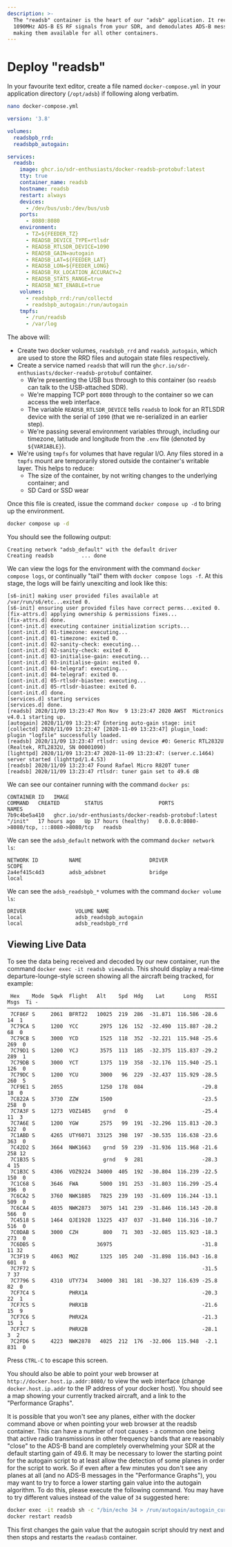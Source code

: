 ```yaml
---
description: >-
  The "readsb" container is the heart of our "adsb" application. It receives
  1090MHz ADS-B ES RF signals from your SDR, and demodulates ADS-B messages,
  making them available for all other containers.
---
```


# Deploy "readsb"

In your favourite text editor, create a file named `docker-compose.yml` in your application directory \(`/opt/adsb`\) if following along verbatim.

```bash
nano docker-compose.yml
```

```yaml
version: '3.8'

volumes:
  readsbpb_rrd:
  readsbpb_autogain:

services:
  readsb:
    image: ghcr.io/sdr-enthusiasts/docker-readsb-protobuf:latest
    tty: true
    container_name: readsb
    hostname: readsb
    restart: always
    devices:
      - /dev/bus/usb:/dev/bus/usb
    ports:
      - 8080:8080
    environment:
      - TZ=${FEEDER_TZ}
      - READSB_DEVICE_TYPE=rtlsdr
      - READSB_RTLSDR_DEVICE=1090
      - READSB_GAIN=autogain
      - READSB_LAT=${FEEDER_LAT}
      - READSB_LON=${FEEDER_LONG}
      - READSB_RX_LOCATION_ACCURACY=2
      - READSB_STATS_RANGE=true
      - READSB_NET_ENABLE=true
    volumes:
      - readsbpb_rrd:/run/collectd
      - readsbpb_autogain:/run/autogain
    tmpfs:
      - /run/readsb
      - /var/log
```

The above will:

* Create two docker volumes, `readsbpb_rrd` and `readsb_autogain`, which are used to store the RRD files and autogain state files respectively.
* Create a service named `readsb` that will run the `ghcr.io/sdr-enthusiasts/docker-readsb-protobuf` container.
  * We're presenting the USB bus through to this container \(so `readsb` can talk to the USB-attached SDR\).
  * We're mapping TCP port `8080` through to the container so we can access the web interface.
  * The variable `READSB_RTLSDR_DEVICE` tells `readsb` to look for an RTLSDR device with the serial of `1090` (that we re-serialized in an earlier step).
  * We're passing several environment variables through, including our timezone, latitude and longitude from the `.env` file \(denoted by `${VARIABLE}`\).
* We're using `tmpfs` for volumes that have regular I/O. Any files stored in a `tmpfs` mount are temporarily stored outside the container's writable layer. This helps to reduce:
  * The size of the container, by not writing changes to the underlying container; and
  * SD Card or SSD wear

Once this file is created, issue the command `docker compose up -d` to bring up the environment.

```bash
docker compose up -d
```

You should see the following output:

```text
Creating network "adsb_default" with the default driver
Creating readsb         ... done
```

We can view the logs for the environment with the command `docker compose logs`, or continually "tail" them with `docker compose logs -f`. At this stage, the logs will be fairly unexciting and look like this:

```text
[s6-init] making user provided files available at /var/run/s6/etc...exited 0.
[s6-init] ensuring user provided files have correct perms...exited 0.
[fix-attrs.d] applying ownership & permissions fixes...
[fix-attrs.d] done.
[cont-init.d] executing container initialization scripts...
[cont-init.d] 01-timezone: executing...
[cont-init.d] 01-timezone: exited 0.
[cont-init.d] 02-sanity-check: executing...
[cont-init.d] 02-sanity-check: exited 0.
[cont-init.d] 03-initialise-gain: executing...
[cont-init.d] 03-initialise-gain: exited 0.
[cont-init.d] 04-telegraf: executing...
[cont-init.d] 04-telegraf: exited 0.
[cont-init.d] 05-rtlsdr-biastee: executing...
[cont-init.d] 05-rtlsdr-biastee: exited 0.
[cont-init.d] done.
[services.d] starting services
[services.d] done.
[readsb] 2020/11/09 13:23:47 Mon Nov  9 13:23:47 2020 AWST  Mictronics v4.0.1 starting up.
[autogain] 2020/11/09 13:23:47 Entering auto-gain stage: init
[collectd] 2020/11/09 13:23:47 [2020-11-09 13:23:47] plugin_load: plugin "logfile" successfully loaded.
[readsb] 2020/11/09 13:23:47 rtlsdr: using device #0: Generic RTL2832U (Realtek, RTL2832U, SN 00001090)
[lighttpd] 2020/11/09 13:23:47 2020-11-09 13:23:47: (server.c.1464) server started (lighttpd/1.4.53)
[readsb] 2020/11/09 13:23:47 Found Rafael Micro R820T tuner
[readsb] 2020/11/09 13:23:47 rtlsdr: tuner gain set to 49.6 dB
```

We can see our container running with the command `docker ps`:

```text
CONTAINER ID   IMAGE                                                   COMMAND   CREATED        STATUS                  PORTS                                       NAMES
7b9c4be5a410   ghcr.io/sdr-enthusiasts/docker-readsb-protobuf:latest   "/init"   17 hours ago   Up 17 hours (healthy)   0.0.0.0:8080->8080/tcp, :::8080->8080/tcp   readsb
```

We can see the `adsb_default` network with the command `docker network ls`:

```text
NETWORK ID          NAME                      DRIVER              SCOPE
2a4ef415c4d3        adsb_adsbnet              bridge              local
```

We can see the `adsb_readsbpb_*` volumes with the command `docker volume ls`:

```text
DRIVER                VOLUME NAME
local                 adsb_readsbpb_autogain
local                 adsb_readsbpb_rrd
```

## Viewing Live Data

To see the data being received and decoded by our new container, run the command `docker exec -it readsb viewadsb`. This should display a real-time departure-lounge-style screen showing all the aircraft being tracked, for example:

```text
 Hex    Mode  Sqwk  Flight   Alt    Spd  Hdg    Lat      Long   RSSI  Msgs  Ti -
────────────────────────────────────────────────────────────────────────────────
 7CF86F S     2061  BFRT22   10025  219  286  -31.871  116.586 -28.6    14  1
 7C79CA S     1200  YCC       2975  126  152  -32.490  115.887 -28.2    68  0
 7C79CB S     3000  YCD       1525  118  352  -32.221  115.948 -25.6   269  0
 7C79D1 S     1200  YCJ       3575  113  185  -32.375  115.837 -29.2   289  1
 7C79DB S     3000  YCT       1375  119  358  -32.176  115.940 -25.1   126  0
 7C79DC S     1200  YCU       3000   96  229  -32.437  115.929 -28.5   260  5
 7CF9E1 S     2055            1250  178  084                   -29.8    18  0
 7C822A S     3730  ZZW       1500                             -23.5   258  0
 7C7A3F S     1273  VOZ1485    grnd   0                        -25.4    11  3
 7C7A6E S     1200  YGW       2575   99  191  -32.296  115.813 -20.3   522  0
 7C1ABD S     4265  UTY6071  33125  398  197  -30.535  116.638 -23.6   363  0
 7C42D2 S     3664  NWK1663    grnd  59  239  -31.936  115.968 -21.6   258 12
 7C1B35 S                      grnd   9  281                   -28.3     4 15
 7C1B3C S     4306  VOZ9224  34000  405  192  -30.804  116.239 -22.5   150  0
 7C1C68 S     3646  FWA       5000  191  253  -31.803  116.299 -25.4   396  0
 7C6CA2 S     3760  NWK1885   7825  239  193  -31.609  116.244 -13.1   509  0
 7C6CA4 S     4035  NWK2873   3075  141  239  -31.846  116.143 -20.8   566  0
 7C4518 S     1464  QJE1928  13225  437  037  -31.840  116.316 -10.7   516  0
 7C0DAB S     3000  CZH        800   71  303  -32.085  115.923 -18.3   273  0
 7C6DB5 S                    36975                             -31.8    11 32
 7C3F19 S     4063  MQZ       1325  105  240  -31.898  116.043 -16.8   601  0
 7C7F72 S                                                      -31.5     7 37
 7C7796 S     4310  UTY734   34000  381  181  -30.327  116.639 -25.8    82  0
 7CF7C4 S           PHRX1A                                     -20.3    22  1
 7CF7C5 S           PHRX1B                                     -21.6    15  9
 7CF7C6 S           PHRX2A                                     -21.3    15  1
 7CF7C7 S           PHRX2B                                     -28.1     3  2
 7C2FD6 S     4223  NWK2878   4025  212  176  -32.006  115.948  -2.1   831  0
```

Press `CTRL-C` to escape this screen.

You should also be able to point your web browser at `http://docker.host.ip.addr:8080/` to view the web interface \(change `docker.host.ip.addr` to the IP address of your docker host\). You should see a map showing your currently tracked aircraft, and a link to the "Performance Graphs".

It is possible that you won't see any planes, either with the docker command above or when pointing your web browser at the readsb container. This can have a number of root causes - a common one being that active radio transmissions in other frequency bands that are reasonably "close" to the ADS-B band are completely overwhelming your SDR at the default starting gain of 49.6. It may be necessary to lower the starting point for the autogain script to at least allow the detection of some planes in order for the script to work. So if even after a few minutes you don't see any planes at all (and no ADS-B messages in the "Performance Graphs"), you may want to try to force a lower starting gain value into the autogain algorithm. To do this, please execute the following command. You may have to try different values instead of the value of `34` suggested here:

```bash
docker exec -it readsb sh -c "/bin/echo 34 > /run/autogain/autogain_current_value"
docker restart readsb
```

This first changes the gain value that the autogain script should try next and then stops and restarts the `readasb` container.
